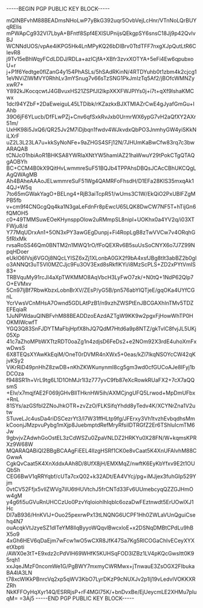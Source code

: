 -----BEGIN PGP PUBLIC KEY BLOCK-----

mQINBFvhM88BEADmsNHoLwP7yBkG392uqr5OvbVejLcHnr/VTnNoLQrBUYqREIis
mPWApCg932VI7LbyA+BFntf8Spf4EXlSUPnijsQEkgpSY6snsC18Jj9p42QvlvBJ
WCNNdUOS/vpAe4iKPG5Hk4LnMPyKQ26bDIBrv0TtdTFF7nxgXJpQutLtR6CIevR8
j9Tv15eBhWqyFCdLDDJ/RDLa+azICjfA+XBfr3zvxXOTYA+5eFi4Ew6qpubxoU+r
j+P1f6Yedtge0flZanG4y154PhASLs/5hSAdRKinN/4RTDYuhb0t1zbm4k2cjcg1
1eVNViZlWMVY0RhhLv3mYSnug7v66sTzSNG1PkJmIzTq5Af2/jBOfcWMNZyxwR7+
Y892kJKocqcwtJ4GBvuxHS21ZSPfJI2lkpXKXFWJPlYs0j+i7t+qXf9lshaKMCwx
1dcI94YZbF+2DaEweiguL45LTDibk/rKZazkxBJXTMlAZrCwE4gJyafGmGu+IAhb
39O6jF6YLucb/DfFLwPZj+Cnv6qfSxkRvJxb0UrmrWX6ypG7vH2aQfXY2AXr51m/
UxHK98i5JxQ6/QR25Jv2M7iDjbqn1fwdv4WJkvdxQbPO3JnmhyGW4yiSKkNiLXrF
uZ2L3L23LA7u+kkSyNoNFe+9aZHGS4SFj12N/7JHUmKaBwCfw83rq7c3bwARAQAB
tCNJc01hbiAoR1BHKSA8YWRlaXNtYW5hamlAZ21haWwuY29tPokCTgQTAQgAOBYh
BC+CCM4B0kX9QitHvLwmmreSuF51BQJb4TPPAhsDBQsJCAcCBhUKCQgLAgQWAgMB
Ah4BAheAAAoJELwmmreSuF51Wg4QAMRFoFhsdH/D1EFa28KIS35mxqAk14QJ+W5q
7to65mGWakYagO+BELng4+RjB3aiTcpR51/wUms3C1W/EkQiO2PxUBlFZgMPB5fb
v+cm9f4CNGcgQq4ka1N3gaLeFdnFr8pEwcU65LQK8DwCW7NF5T+hTijGn6fQMOH5
c0+49TMMSuwEOeKHynsppOlow2uRMmpSL8nipl+UOKhx0a4YV2q/i03XTFWju8/d
Y77MqUDrxAn1+5ON3xPY3awGEgDunpj+Fi4RopLgB8zTwVVCw7v4ORqhG5fRlxMk
rvsaRoSS46Qm0BNTM2n1MWQ1rO/fFoQEXRv6B5suUsSoCNYX6o7J7Z99NpqHDoer
eUklO6IVsj6VGOj8NQcLYISZ6xZj1XLonbA0GX2f9bA4xsfJBg8tIt3abBZ2b0gI
o3ANNQt3uT5VI0MZCJjc9Fu3OV3Exd8sRkflKYi/i8MzScPLS+ZD2xPYtVmIS83+
TRBVquMy91rcJl4aXpTWKMMO8AqVbcH3LyFwO7zk/+N0tQ+1NdP62Qlp7O+EVMxv
5Cn97ljBf7RbwKbzxLobnBrXV/ZEsP/yG5B/pn576abYIQTjeE/gqOKa4UYfCGnL
YcrVwsVCnMHsA7Ownd5GDLAtPzB1/n9xzhZWSPtEnJBCGAXhInTMv5TDZEFEqiaR
1JuNPWdauQINBFvhM88BEADDzoEAzdAZTgW9KK9w2pgxFjHowWhTP0HOKMIWcwfT
YGQ3Q83SnFJDYTMaFbjHpfX8hJQ7QdM7Htd6a9p8NTZ/gkTvlC8fvjJL5UKj05Xp
41c7aZhoMPbWXTtzRDT0oaZg1n4zdjsD6FeDs2+e2NOm92X3rdE4uhoXmFxwDwsS
6X8TEQsXYAwKkEqiM/OneT0rDVMR4nXWx5+0eas/kZl7lkqNSOYcCW42qKjvKSy2
ViKrRiD49pnHhZ8zwDB+nKhZKWKunynmI8cg5gm3wd0cfGUCoAJe8IFyj1bDCOza
f948SR1h+VrL9tg6L1D1OhMJr1I3z777yvC9fb87eXcRowkRUaFX2+7cX7aQQsmS
+EIv/x7mqjfAE2F069jGHvBlITHknHW5ih/AXMCjngUFQ5Lrwod+MpDmUFbx+RnL
81SYs/azGSfbl2ZNoJhkOTR+zvZzO/FLKSifqYhdd8yTedv4K/XCYNrZna1V2utw
STuveLJc4usDa4riDSCezrYt3/I7W31ffHLtp9fg/JFErxy3Vh1tvzhEvbqdhsMm
kCoonjJMzpvuPybg1mXjp8JuebmptdRefMryRfsiIDTRGfZ2Er6TShluIcmTM6Jw
9gbvjvZAdwhGoOstEL3zCdWSZu0ZpaVNLDZ2HRKYu0X28FN/W+kqmsKPRXz9W68W
MQARAQABiQI2BBgBCAAgFiEEL4IIzgHSRf1CK0e8vCaat5K4XnUFAlvhM88CGwwA
CgkQvCaat5K4XnXddxAAh8D/8UfX8jH/EMXMqZ/nwftK6EyKbYfxv9E2t1OUQbSh
CEG6BwV1qRRYqbf/cUTa7cxQ02+k32ADt/EA4VYcj/pg+iMJjex3fuhGIp529Yjm
0vtCV52Ffjx5vIlZWVg7ilU6tHUVtchJ5frCNTd33Fv6UUmebcyqQZZGJHmOw4gM
y4g6fi5uGVuRnUHCCzUo0PzvYqIoiohlhIqblc6ozaDwFEztnwdt5ErUOwIXJ1Hc
DI7aB936/HnKVlJ+Ouo25pexrwPx13tLNQNG6UCPF1Hh0ZWLaVUnQguiCsehq4N7
ouAcqkVtJzyeSZ1dlTeYM8llqByyoWQqvlBwcxloE+x2DSNqDMBtCPdLu9hBX5o9
4xGh6HEV6qDaEjm7wFcw1wO5wCXR8JfK47Sa7Kg5RICOGaChIvECeyXYXetXbpti
/AWX0e3tT+E9xdz2cPdVIH69WHfK5KUHSqFOD3lZBz1LV4pKQcGwsltt0K95rqh1
xxJqeJMzF0ncomWe1G/PgBWY7mxmyCWRMwx+jTnwauE3ZsOGX2FIbukaBA4lA3LN
t78xcWlKkPBnrcVq2xp5qWV3KbO7LyrDKzP9cNUXJv2p1lj19vLedvlVOKKXRZRh
NkKFFOyHqXyr14Q/ESRRjsP+rF4MGI75K/+bnDvxBe/EjUeycmLE2XHMu7pIuqM=
=3Aj5
-----END PGP PUBLIC KEY BLOCK-----
